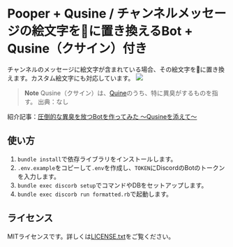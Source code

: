 # Pooper + Qusine / チャンネルメッセージの絵文字を:poop:に置き換えるBot + Qusine（クサイン）付き

チャンネルのメッセージに絵文字が含まれている場合、その絵文字を:poop:に置き換えます。カスタム絵文字にも対応しています。
![](./images/demo.gif)

> **Note**
> Qusine（クサイン）は、[Quine](https://ja.wikipedia.org/wiki/%E3%82%AF%E3%83%AF%E3%82%A4%E3%83%B3_(%E3%83%97%E3%83%AD%E3%82%B0%E3%83%A9%E3%83%9F%E3%83%B3%E3%82%B0))のうち、特に異臭がするものを指す。
> 出典：なし

紹介記事：[圧倒的な異臭を放つBotを作ってみた ～Qusineを添えて～](https://zenn.dev/mnonamer/articles/ba3eee6eb48177)

## 使い方

1. `bundle install`で依存ライブラリをインストールします。
2. `.env.example`をコピーして`.env`を作成し、`TOKEN`にDiscordのBotのトークンを入力します。
3. `bundle exec discorb setup`でコマンドやDBをセットアップします。
4. `bundle exec discorb run formatted.rb`で起動します。

## ライセンス

MITライセンスです。詳しくは[LICENSE.txt](./LICENSE.txt)をご覧ください。

